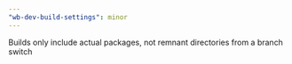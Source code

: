 ```yaml
---
"wb-dev-build-settings": minor
---
```


Builds only include actual packages, not remnant directories from a branch switch
